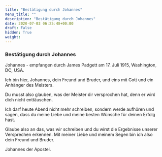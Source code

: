 ```yaml
---
title: "Bestätigung durch Johannes"
menu_title: ""
description: "Bestätigung durch Johannes"
date: 2020-07-03 06:25:48+00:00
draft: False
hidden: True
weight:
---
```

### Bestätigung durch Johannes

Johannes - empfangen durch James Padgett am 17. Juli 1915, Washington, DC, USA.

Ich bin hier, Johannes, dein Freund und Bruder, und eins mit Gott und ein Anhänger des Meisters.

Du musst also glauben, was der Meister dir versprochen hat, denn er wird dich nicht enttäuschen.

Ich darf heute Abend nicht mehr schreiben, sondern werde aufhören und sagen, dass du meine Liebe und meine besten Wünsche für deinen Erfolg hast.

Glaube also an das, was wir schreiben und du wirst die Ergebnisse unserer Versprechen erkennen. Mit meiner Liebe und meinem Segen bin ich also dein Freund und Bruder.

Johannes der Apostel.
